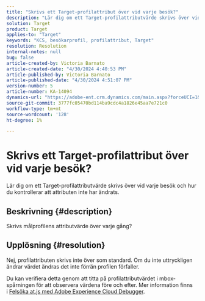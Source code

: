 ```yaml
---
title: "Skrivs ett Target-profilattribut över vid varje besök?"
description: "Lär dig om ett Target-profilattributvärde skrivs över vid varje besök."
solution: Target
product: Target
applies-to: "Target"
keywords: "KCS, besökarprofil, profilattribut, Target"
resolution: Resolution
internal-notes: null
bug: false
article-created-by: Victoria Barnato
article-created-date: "4/30/2024 4:40:53 PM"
article-published-by: Victoria Barnato
article-published-date: "4/30/2024 4:51:07 PM"
version-number: 5
article-number: KA-14094
dynamics-url: "https://adobe-ent.crm.dynamics.com/main.aspx?forceUCI=1&pagetype=entityrecord&etn=knowledgearticle&id=9ccb9c65-1007-ef11-9f89-000d3a31b84a"
source-git-commit: 3777fc05470bd114ba9cdc4a1826e45aa7e721c0
workflow-type: tm+mt
source-wordcount: '128'
ht-degree: 1%

---
```


# Skrivs ett Target-profilattribut över vid varje besök?


Lär dig om ett Target-profilattributvärde skrivs över vid varje besök och hur du kontrollerar att attributen inte har ändrats.

## Beskrivning {#description}


Skrivs målprofilens attributvärde över varje gång?


## Upplösning {#resolution}


Nej, profilattributen skrivs inte över som standard. Om du inte uttryckligen ändrar värdet ändras det inte förrän profilen förfaller.

Du kan verifiera detta genom att titta på profilattributvärdet i mbox-spårningen för att observera värdena före och efter. Mer information finns i [Felsöka at.js med Adobe Experience Cloud Debugger](https://developer.adobe.com/target/implement/client-side/target-debugging-atjs/target-debugging-atjs/).
